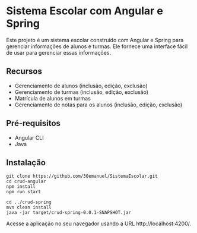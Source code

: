 # Sistema Escolar com Angular e Spring

Este projeto é um sistema escolar construído com Angular e Spring para gerenciar informações de alunos e turmas. Ele fornece uma interface fácil de usar para gerenciar essas informações.

## Recursos
- Gerenciamento de alunos (inclusão, edição, exclusão)
- Gerenciamento de turmas (inclusão, edição, exclusão)
- Matrícula de alunos em turmas
- Gerenciamento de notas para os alunos (inclusão, edição, exclusão)

## Pré-requisitos
- Angular CLI
- Java

## Instalação

```
git clone https://github.com/30emanuel/SistemaEscolar.git
cd crud-angular
npm install
npm run start
```

```
cd ../crud-spring
mvn clean install
java -jar target/crud-spring-0.0.1-SNAPSHOT.jar
```

Acesse a aplicação no seu navegador usando a URL http://localhost:4200/.

